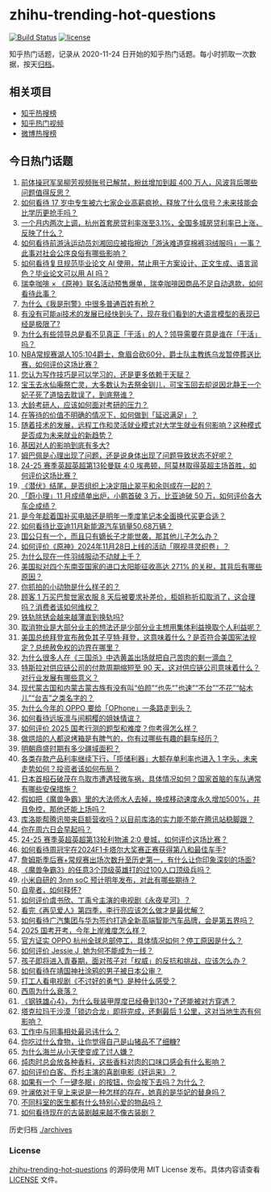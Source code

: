 # zhihu-trending-hot-questions

[![Build Status](https://github.com/justjavac/zhihu-trending-hot-questions/workflows/ci/badge.svg?branch=master)](https://github.com/justjavac/zhihu-trending-hot-questions/actions)
[![license](https://img.shields.io/github/license/justjavac/zhihu-trending-hot-questions)](https://github.com/justjavac/zhihu-trending-hot-questions/blob/master/LICENSE)

知乎热门话题，记录从 2020-11-24
日开始的知乎热门话题。每小时抓取一次数据，按天[归档](./archives)。

## 相关项目

- [知乎热搜榜](https://github.com/justjavac/zhihu-trending-top-search)
- [知乎热门视频](https://github.com/justjavac/zhihu-trending-hot-video)
- [微博热搜榜](https://github.com/justjavac/weibo-trending-hot-search)

## 今日热门话题

<!-- BEGIN -->
<!-- 最后更新时间 Mon Dec 02 2024 12:29:38 GMT+0800 (China Standard Time) -->

1. [前体操冠军吴柳芳视频账号已解禁，粉丝增加到超 400 万人，风波背后哪些问题值得反思？](https://www.zhihu.com/question/5668707636)
1. [如何看待 17 岁中专生被六七家企业高薪疯抢，释放了什么信号？未来技能会比学历更抢手吗？](https://www.zhihu.com/question/5657827303)
1. [一个月内两次上调，杭州首套房贷利率涨至3.1%，全国多城房贷利率已上涨，反映了什么？](https://www.zhihu.com/question/5646321105)
1. [如何看待前游泳运动员刘湘回应被指擦边「游泳难道穿棉裤羽绒服吗」一事？此事对社会公序良俗有哪些影响？](https://www.zhihu.com/question/5634323685)
1. [如何看待复旦规范毕业论文 AI 使用，禁止用于方案设计、正文生成、语言润色？毕业论文可以用 AI 吗？](https://www.zhihu.com/question/5450411386)
1. [瑞幸咖啡 × 《原神》联名活动预售爆单，瑞幸咖啡因商品不足自动退款，如何看待此事？](https://www.zhihu.com/question/5667388629)
1. [为什么《我是刑警》中很多普通百姓有枪？](https://www.zhihu.com/question/5599080240)
1. [有没有可能ai技术的发展已经快到头了，现在我们看到的大语言模型的表现已经是极限了?](https://www.zhihu.com/question/4833548710)
1. [为什么有些领导总是看不见真正「干活」的人？领导需要在意是谁在「干活」吗？](https://www.zhihu.com/question/4370260551)
1. [NBA常规赛湖人105:104爵士，詹眉合砍60分，爵士队主教练乌龙暂停葬送比赛，如何评价这场比赛？](https://www.zhihu.com/question/5706607757)
1. [您认为写作技巧是可以学习的，还是更多依赖于天赋？](https://www.zhihu.com/question/4999633709)
1. [宝玉去水仙庵祭亡灵，大多数认为去祭金钏儿，可宝玉回去却说因北静王一个妃子死了道恼去耽误了，到底祭谁？](https://www.zhihu.com/question/4482943445)
1. [大龄考研人，应该如何面对考研的压力？](https://www.zhihu.com/question/4084184629)
1. [在等待的价值不明确的情况下，如何做到「延迟满足」？](https://www.zhihu.com/question/4789029495)
1. [随着技术的发展，远程工作和灵活就业模式对大学生就业有何影响？这种模式是否成为未来就业的新趋势？](https://www.zhihu.com/question/5035481237)
1. [基因对人的影响到底有多大?](https://www.zhihu.com/question/29231452)
1. [姆巴佩是心理出现了问题，还是说身体出现了问题导致状态不好呢？](https://www.zhihu.com/question/5594479816)
1. [24-25 赛季英超英超第13轮曼联 4:0 埃弗顿，阿莫林取得英超主场首胜，如何评价这场比赛？](https://www.zhihu.com/question/5667728042)
1. [《潜伏》结尾，是否组织上决定阻止翠平和余则成在一起的？](https://www.zhihu.com/question/47613057)
1. [「蔚小理」11 月成绩单出炉，小鹏首破 3 万，比亚迪破 50 万，如何评价各大车企成绩？](https://www.zhihu.com/question/5657910858)
1. [是今年趁着国补买电脑还是明年一季度笔记本全面换代买更合适？](https://www.zhihu.com/question/4509936039)
1. [如何看待比亚迪11月新能源汽车销量50.68万辆？](https://www.zhihu.com/question/5650706708)
1. [国公只有一个，而且只有嫡长子才能世袭，那其他儿子怎么办？](https://www.zhihu.com/question/5345027962)
1. [如何评价《原神》2024年11月28日上线的活动「暝视寻灵织卷」？](https://www.zhihu.com/question/5358173914)
1. [为什么现在一件羽绒服动不动就上千？](https://www.zhihu.com/question/1137150366)
1. [美国拟对四个东南亚国家的进口太阳能征收高达 271% 的关税，其背后有哪些原因？](https://www.zhihu.com/question/5614405822)
1. [你抓拍的小动物是什么样子的？](https://www.zhihu.com/question/641219065)
1. [顾客 1 万买巴黎世家衣服 8 天后被要求补差价，柜姐称折扣取消了，这合理吗？消费者该如何维权？](https://www.zhihu.com/question/5482596534)
1. [铁轨除锈会越来越薄直到换轨吗?](https://www.zhihu.com/question/5182655001)
1. [取消物业是大部分业主的想法还是少部分业主想用集体利益换取个人利益呢？](https://www.zhihu.com/question/3634955007)
1. [美国总统拜登宣布赦免其子亨特·拜登，这意味着什么？是否符合美国宪法规定？总统赦免权的边界在哪里？](https://www.zhihu.com/question/5703299238)
1. [为什么很多人在《三国杀》中选黄盖出场就把自己苦肉的剩一滴血？](https://www.zhihu.com/question/488604417)
1. [特斯拉对供应链公司的付款周期缩短至 90 天，这对供应链公司意味着什么？对行业发展有哪些意义？](https://www.zhihu.com/question/5390434495)
1. [现代蒙古国和内蒙古蒙古族有没有叫“伯颜”“也先“”也速”“不台”“不花”“帖木儿”“台吉”之类名字的？](https://www.zhihu.com/question/620128916)
1. [为什么今年的 OPPO 要给「OPhone」一条路走到头？](https://www.zhihu.com/question/5381013090)
1. [如何看待远坂凛与间桐樱的姐妹情谊？](https://www.zhihu.com/question/66823887)
1. [如何评价 2025 国考行测的题型和难度？你考得怎么样？](https://www.zhihu.com/question/5629371354)
1. [做烘焙的人都说烤箱是有脾气的，你有过哪些有趣的翻车经历？](https://www.zhihu.com/question/540182037)
1. [明朝鼎盛时期有多少疆域面积？](https://www.zhihu.com/question/656856541)
1. [各类存款产品利率继续下行，「揽储利器」大额存单利率也进入 1 字头，未来走势如何？投资者该如何布局？](https://www.zhihu.com/question/5352741574)
1. [日本首相石破茂在鸟取市遭遇轻微车祸，具体情况如何？国家首脑的车队通常有哪些安保措施？](https://www.zhihu.com/question/5627246419)
1. [假如把《魔兽争霸》里的大法师水人去掉，换成移动速度永久增加500%，并且免控，那他还能上场吗？](https://www.zhihu.com/question/656389358)
1. [库洛能帮腾讯带来巨额营收吗？以目前库洛的实力能不能在腾讯站稳脚跟？](https://www.zhihu.com/question/5647755810)
1. [你在周六日会早起吗？](https://www.zhihu.com/question/5517572730)
1. [24-25 赛季英超英超第13轮利物浦 2:0 曼城，如何评价这场比赛？](https://www.zhihu.com/question/5679418018)
1. [如何看待周冠宇在2024F1卡塔尔大奖赛正赛获得第八和最佳车手?](https://www.zhihu.com/question/5681621523)
1. [詹姆斯季后赛+常规赛出场次数升至历史第一，有什么让你印象深刻的场面?](https://www.zhihu.com/question/5561493592)
1. [《魔兽争霸3》的任意3个顶级英雄打的过100人口顶级兵吗？](https://www.zhihu.com/question/372732879)
1. [小米自研的 3nm soC 预计明年发布，对此有哪些期待？](https://www.zhihu.com/question/5613717989)
1. [自卑者，如何释怀?](https://www.zhihu.com/question/5465529936)
1. [如何评价虞书欣、丁禹兮主演的电视剧《永夜星河》？](https://www.zhihu.com/question/1964222029)
1. [看完《再见爱人》第四季，李行亮应该怎么做才是最优解？](https://www.zhihu.com/question/4832159559)
1. [如何看待广汽集团与华为签约打造全新高端智能汽车品牌，会是第五界吗？](https://www.zhihu.com/question/5577772271)
1. [2025 国考开考，今年上岸难度怎么样？](https://www.zhihu.com/question/5473249949)
1. [官方证实 OPPO 杭州全球总部停工，具体情况如何？停工原因是什么？](https://www.zhihu.com/question/5448234842)
1. [如何评价 Jessie J ,她为何不能成为一线？](https://www.zhihu.com/question/285674330)
1. [孩子即将进入青春期，面对孩子对「权威」的反抗和挑战，应该怎么办？](https://www.zhihu.com/question/5298498052)
1. [如何看待在靖国神社涂鸦的男子被日本公审？](https://www.zhihu.com/question/5560846221)
1. [打工人看电视剧《不讨好的勇气》是种什么感受？](https://www.zhihu.com/question/5000093845)
1. [西周为什么衰落？](https://www.zhihu.com/question/340825257)
1. [《钢铁雄心4》，为什么我装甲厚度已经叠到130+了还能被对方穿透？](https://www.zhihu.com/question/2883142151)
1. [塔克拉玛干沙漠「锁边合龙」即将完成，还剩最后 1 公里，这对当地生态有何影响？](https://www.zhihu.com/question/5299433856)
1. [工作中与同事相处最忌讳什么？](https://www.zhihu.com/question/2339679360)
1. [你吃过什么食物，让你觉得自己是山猪品不了细糠?](https://www.zhihu.com/question/687059373)
1. [为什么海兰从小天使变成了讨人嫌？](https://www.zhihu.com/question/5381469256)
1. [炖肉时总会放各种香料，这些香料对肉的口味口感会有什么影响？](https://www.zhihu.com/question/3462766462)
1. [如何评价白客、乔杉主演的喜剧电影《好运来》？](https://www.zhihu.com/question/4762158277)
1. [如果有一个「一键冬眠」的按钮，你会按下去吗？为什么？](https://www.zhihu.com/question/4847825358)
1. [叶澜依对于皇上来说是一种怎样的存在，她真的是华妃的替身吗？](https://www.zhihu.com/question/381093961)
1. [不同科室的医生都有什么特别心爱的物品吗？](https://www.zhihu.com/question/820295078)
1. [如何看待现在的古装剧越来越不像古装剧？](https://www.zhihu.com/question/337374117)

<!-- END -->

历史归档 [./archives](./archives)

### License

[zhihu-trending-hot-questions](https://github.com/justjavac/zhihu-trending-hot-questions)
的源码使用 MIT License 发布。具体内容请查看 [LICENSE](./LICENSE) 文件。
